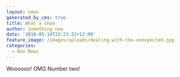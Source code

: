 ```yaml
---
layout: news
generated_by_cms: true
title: What a show
author: Something new
date: '2018-05-14T22:23:32+12:00'
feature_image: /images/uploads/dealing-with-the-unexpected.jpg
categories:
  - Nav News
---
```

Woooooo! OMG Number two!
